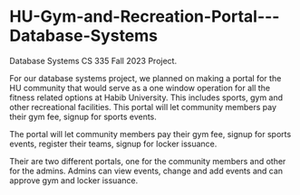 # HU-Gym-and-Recreation-Portal---Database-Systems
Database Systems CS 335 Fall 2023 Project.


For our database systems project, we planned on making a portal for the HU community that would serve as a one window operation for all the fitness related options at Habib University. This includes sports, gym and other recreational facilities. This portal will let community members pay their gym fee, signup for sports events.

The portal will let community members pay their gym fee, signup for sports events, register their teams, signup for locker issuance.

Their are two different portals, one for the community members and other for the admins. Admins can view events, change and add events and can approve gym and locker issuance.
